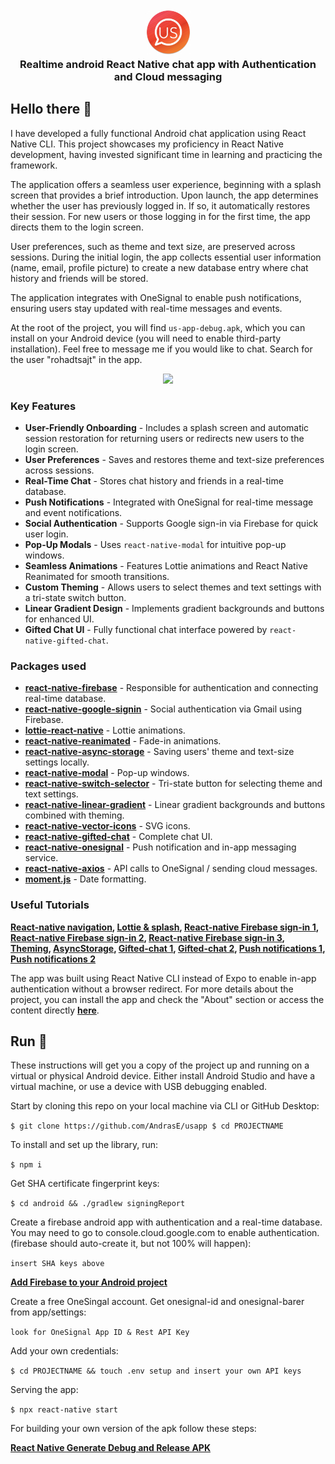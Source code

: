 <h3 align="center">
  <img src="https://github.com/AndrasE/raw-readme/blob/main/us-readme.png?raw=true" width="75">
  <br/>
  Realtime android React Native chat app with Authentication and Cloud messaging
</h3>

## Hello there 👋

I have developed a fully functional Android chat application using React Native CLI. This project showcases my proficiency in React Native development, having invested significant time in learning and practicing the framework.

The application offers a seamless user experience, beginning with a splash screen that provides a brief introduction. Upon launch, the app determines whether the user has previously logged in. If so, it automatically restores their session. For new users or those logging in for the first time, the app directs them to the login screen.

User preferences, such as theme and text size, are preserved across sessions. During the initial login, the app collects essential user information (name, email, profile picture) to create a new database entry where chat history and friends will be stored.

The application integrates with OneSignal to enable push notifications, ensuring users stay updated with real-time messages and events.

At the root of the project, you will find `us-app-debug.apk`, which you can install on your Android device (you will need to enable third-party installation). Feel free to message me if you would like to chat. Search for the user "rohadtsajt" in the app.

<p align="center">
 <a href="https://youtu.be/w_1VowseA3g?si=4nr223Uw9BDL2BHc"
target="_blank"
rel="noopener noreferrer">
   <img src="https://github.com/AndrasE/raw-readme/blob/main/us-app-yt.gif?raw=true" width="350"> </a>
</p>

### Key Features

- **User-Friendly Onboarding** - Includes a splash screen and automatic session restoration for returning users or redirects new users to the login screen.
- **User Preferences** - Saves and restores theme and text-size preferences across sessions.
- **Real-Time Chat** - Stores chat history and friends in a real-time database.
- **Push Notifications** - Integrated with OneSignal for real-time message and event notifications.
- **Social Authentication** - Supports Google sign-in via Firebase for quick user login.
- **Pop-Up Modals** - Uses `react-native-modal` for intuitive pop-up windows.
- **Seamless Animations** - Features Lottie animations and React Native Reanimated for smooth transitions.
- **Custom Theming** - Allows users to select themes and text settings with a tri-state switch button.
- **Linear Gradient Design** - Implements gradient backgrounds and buttons for enhanced UI.
- **Gifted Chat UI** - Fully functional chat interface powered by `react-native-gifted-chat`.

### Packages used

- **[react-native-firebase](https://rnfirebase.io/)** - Responsible for authentication and connecting real-time database.
- **[react-native-google-signin](https://github.com/react-native-google-signin/google-signin)** - Social authentication via Gmail using Firebase.
- **[lottie-react-native](https://www.npmjs.com/package/lottie-react-native)** - Lottie animations.
- **[react-native-reanimated](https://docs.swmansion.com/react-native-reanimated/)** - Fade-in animations.
- **[react-native-async-storage](https://www.npmjs.com/package/@react-native-async-storage/async-storage)** - Saving users' theme and text-size settings locally.
- **[react-native-modal](https://www.npmjs.com/package/react-native-modal)** - Pop-up windows.
- **[react-native-switch-selector](https://www.npmjs.com/package/react-native-switch-selector)** - Tri-state button for selecting theme and text settings.
- **[react-native-linear-gradient](https://www.npmjs.com/package/react-native-linear-gradient)** - Linear gradient backgrounds and buttons combined with theming.
- **[react-native-vector-icons](https://www.npmjs.com/package/react-native-vector-icons)** - SVG icons.
- **[react-native-gifted-chat](https://www.npmjs.com/package/react-native-gifted-chat?activeTab=versions)** - Complete chat UI.
- **[react-native-onesignal](https://documentation.onesignal.com/docs/react-native-sdk-setup)** - Push notification and in-app messaging service.
- **[react-native-axios](https://www.npmjs.com/package/react-native-axios)** - API calls to OneSignal / sending cloud messages.
- **[moment.js](https://momentjs.com/)** - Date formatting.

### Useful Tutorials

**[React-native navigation](https://youtu.be/I7POH4acHV8?si=ujz9tW3-b0x1LFU8), [Lottie & splash](https://youtu.be/mZXCOdIFg6Q?si=KGwVJEzNPHA6h1a_), [React-native Firebase sign-in 1](https://youtu.be/RkQpvlosGz0?si=jaUdyw3E8e13ly2e), [React-native Firebase sign-in 2](https://youtu.be/8aARNaWR78Q?si=mJEqlk6ffdHqNXbN), [React-native Firebase sign-in 3](https://youtu.be/RrGtyfo1wr0?si=_J5qp15yHs-VIO9Y),
[Theming](https://youtu.be/km1qm1Zz2lY?si=owQr0aFeMmk6fvqH),
[AsyncStorage](https://youtu.be/PRGHWgTydyQ?si=b-pveeF2814-PduM),
[Gifted-chat 1](https://youtu.be/Z0riAoqXrwo?si=dMS8Pf6LkjIvFCZK), [Gifted-chat 2](https://youtu.be/Z0riAoqXrwo?si=dMS8Pf6LkjIvFCZK),
[Push notifications 1](https://youtu.be/Qcxa6dxfUFo?si=xZ3G5Cg0_FpmAU9Q), [Push notifications 2](https://youtu.be/X5kjfW1rfig?si=dW8S6h1CiG63fEMC)**

The app was built using React Native CLI instead of Expo to enable in-app authentication without a browser redirect. For more details about the project, you can install the app and check the "About" section or access the content directly **[here](https://github.com/AndrasE/usapp/blob/main/src/screens/AboutMore.js)**.

## Run 🚀

These instructions will get you a copy of the project up and running on a virtual or physical Android device. Either install Android Studio and have a virtual machine, or use a device with USB debugging enabled.

Start by cloning this repo on your local machine via CLI or GitHub Desktop:

`
$ git clone https://github.com/AndrasE/usapp
$ cd PROJECTNAME
`

To install and set up the library, run:

`
$ npm i
`

Get SHA certificate fingerprint keys:

`
$ cd android && ./gradlew signingReport
`

Create a firebase android app with authentication and a real-time database. You may need to go to console.cloud.google.com to enable authentication. (firebase should auto-create it, but not 100% will happen):

`
insert SHA keys above
`

**[Add Firebase to your Android project](https://firebase.google.com/docs/android/setup)**

Create a free OneSingal account. Get onesignal-id and onesignal-barer from app/settings:

`
look for OneSignal App ID & Rest API Key
`

Add your own credentials:

`
$ cd PROJECTNAME && touch .env
setup and insert your own API keys
`

Serving the app:

`
$ npx react-native start
`

For building your own version of the apk follow these steps:

**[React Native Generate Debug and Release APK](https://medium.com/geekculture/react-native-generate-apk-debug-and-release-apk-4e9981a2ea51)**

